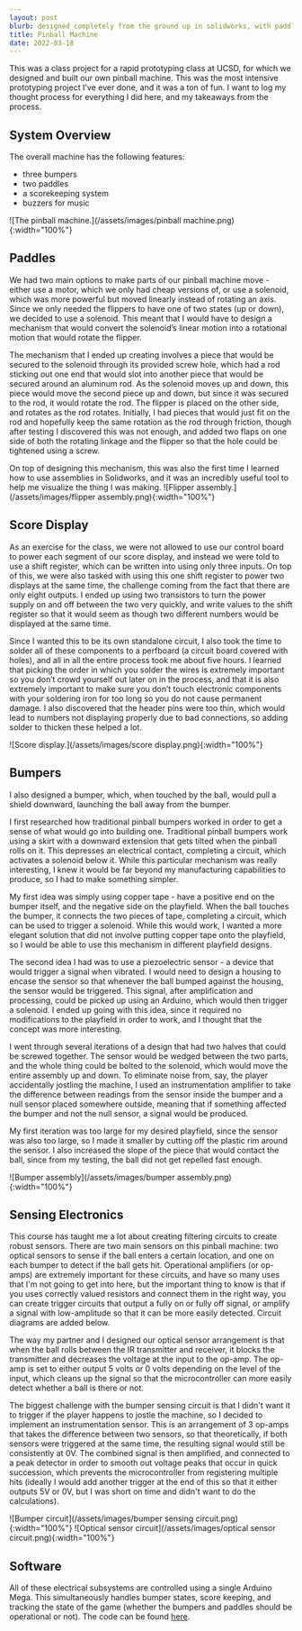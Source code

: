 ```yaml
---
layout: post
blurb: designed completely from the ground up in solidworks, with paddle and bumper circuitry, and software written for an Arduino to control the whole thing
title: Pinball Machine
date: 2022-03-18
---
```


This was a class project for a rapid prototyping class at UCSD, for which we designed and built our own pinball machine. This was the most intensive prototyping project I've ever done, and it was a ton of fun. I want to log my thought process for everything I did here, and my takeaways from the process.

## System Overview
The overall machine has the following features: 
- three bumpers
- two paddles
- a scorekeeping system
- buzzers for music

![The pinball machine.](/assets/images/pinball machine.png){:width="100%"}

## Paddles
We had two main options to make parts of our pinball machine move - either use a motor, which we only had cheap versions of, or use a solenoid, which was more powerful but moved linearly instead of rotating an axis. Since we only needed the flippers to have one of two states (up or down), we decided to use a solenoid. This meant that I would have to design a mechanism that would convert the solenoid’s linear motion into a rotational motion that would rotate the flipper.

The mechanism that I ended up creating involves a piece that would be secured to the solenoid through its provided screw hole, which had a rod sticking out one end that would slot into another piece that would be secured around an aluminum rod. As the solenoid moves up and down, this piece would move the second piece up and down, but since it was secured to the rod, it would rotate the rod. The flipper is placed on the other side, and rotates as the rod rotates. Initially, I had pieces that would just fit on the rod and hopefully keep the same rotation as the rod through friction, though after testing I discovered this was not enough, and added two flaps on one side of both the rotating linkage and the flipper so that the hole could be tightened using a screw.

On top of designing this mechanism, this was also the first time I learned how to use assemblies in Solidworks, and it was an incredibly useful tool to help me visualize the thing I was making.
![Flipper assembly.](/assets/images/flipper assembly.png){:width="100%"}

## Score Display
As an exercise for the class, we were not allowed to use our control board to power each segment of our score display, and instead we were told to use a shift register, which can be written into using only three inputs. On top of this, we were also tasked with using this one shift register to power two displays at the same time, the challenge coming from the fact that there are only eight outputs. I ended up using two transistors to turn the power supply on and off between the two very quickly, and write values to the shift register so that it would seem as though two different numbers would be displayed at the same time. 

Since I wanted this to be its own standalone circuit, I also took the time to solder all of these components to a perfboard (a circuit board covered with holes), and all in all the entire process took me about five hours. I learned that picking the order in which you solder the wires is extremely important so you don’t crowd yourself out later on in the process, and that it is also extremely important to make sure you don’t touch electronic components with your soldering iron for too long so you do not cause permanent damage. I also discovered that the header pins were too thin, which would lead to numbers not displaying properly due to bad connections, so adding solder to thicken these helped a lot.

![Score display.](/assets/images/score display.png){:width="100%"}
 
## Bumpers
I also designed a bumper, which, when touched by the ball, would pull a shield downward, launching the ball away from the bumper.

I first researched how traditional pinball bumpers worked in order to get a sense of what would go into building one. Traditional pinball bumpers work using a skirt with a downward extension that gets tilted when the pinball rolls on it. This depresses an electrical contact, completing a circuit, which activates a solenoid below it. While this particular mechanism was really interesting, I knew it would be far beyond my manufacturing capabilities to produce, so I had to make something simpler.

My first idea was simply using copper tape - have a positive end on the bumper itself, and the negative side on the playfield. When the ball touches the bumper, it connects the two pieces of tape, completing a circuit, which can be used to trigger a solenoid. While this would work, I wanted a more elegant solution that did not involve putting copper tape onto the playfield, so I would be able to use this mechanism in different playfield designs.

The second idea I had was to use a piezoelectric sensor - a device that would trigger a signal when vibrated. I would need to design a housing to encase the sensor so that whenever the ball bumped against the housing, the sensor would be triggered. This signal, after amplification and processing, could be picked up using an Arduino, which would then trigger a solenoid. I ended up going with this idea, since it required no modifications to the playfield in order to work, and I thought that the concept was more interesting.

I went through several iterations of a design that had two halves that could be screwed together. The sensor would be wedged between the two parts, and the whole thing could be bolted to the solenoid, which would move the entire assembly up and down. To eliminate noise from, say, the player accidentally jostling the machine, I used an instrumentation amplifier to take the difference between readings from the sensor inside the bumper and a null sensor placed somewhere outside, meaning that if something affected the bumper and not the null sensor, a signal would be produced.

My first iteration was too large for my desired playfield, since the sensor was also too large, so I made it smaller by cutting off the plastic rim around the sensor. I also increased the slope of the piece that would contact the ball, since from my testing, the ball did not get repelled fast enough.

![Bumper assembly](/assets/images/bumper assembly.png){:width="100%"}

## Sensing Electronics
This course has taught me a lot about creating filtering circuits to create robust sensors. There are two main sensors on this pinball machine: two optical sensors to sense if the ball enters a certain location, and one on each bumper to detect if the ball gets hit. Operational amplifiers (or op-amps) are extremely important for these circuits, and have so many uses that I'm not going to get into here, but the important thing to know is that if you uses correctly valued resistors and connect them in the right way, you can create trigger circuits that output a fully on or fully off signal, or amplify a signal with low-amplitude so that it can be more easily detected. Circuit diagrams are added below.

The way my partner and I designed our optical sensor arrangement is that when the ball rolls between the IR transmitter and receiver, it blocks the transmitter and decreases the voltage at the input to the op-amp. The op-amp is set to either output 5 volts or 0 volts depending on the level of the input, which cleans up the signal so that the microcontroller can more easily detect whether a ball is there or not.

The biggest challenge with the bumper sensing circuit is that I didn't want it to trigger if the player happens to jostle the machine, so I decided to implement an instrumentation sensor. This is an arrangement of 3 op-amps that takes the difference between two sensors, so that theoretically, if both sensors were triggered at the same time, the resulting signal would still be consistently at 0V. The combined signal is then amplified, and connected to a peak detector in order to smooth out voltage peaks that occur in quick succession, which prevents the microcontroller from registering multiple hits (ideally I would add another trigger at the end of this so that it either outputs 5V or 0V, but I was short on time and didn't want to do the calculations).

![Bumper circuit](/assets/images/bumper sensing circuit.png){:width="100%"}
![Optical sensor circuit](/assets/images/optical sensor circuit.png){:width="100%"}
​
## Software
All of these electrical subsystems are controlled using a single Arduino Mega. This simultaneously handles bumper states, score keeping, and tracking the state of the game (whether the bumpers and paddles should be operational or not). The code can be found [here](https://github.com/falafel72/ece115-pinball-arduino).
